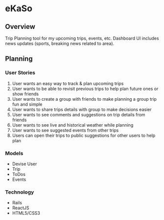 # eKaSo

## Overview
Trip Planning tool for my upcoming trips, events, etc. Dashboard UI includes news updates (sports, breaking news related to area).

## Planning

### User Stories
1. User wants an easy way to track & plan upcoming trips
2. User wants to be able to revisit previous trips to help plan future ones or show friends
3. User wants to create a group with friends to make planning a group trip fun and simple
4. User wants to share trips details with group to make decisions easier
5. User wants to see comments and suggestions on trip details from friends
6. User wants to see live and historical weather while planning
7. User wants to see suggested events from other trips
8. Users can open their trips to public suggestions for other users to help plan

### Models
- Devise User
- Trip
- ToDos
- Events

### Technology
- Rails
- ReactJS
- HTML5/CSS3

